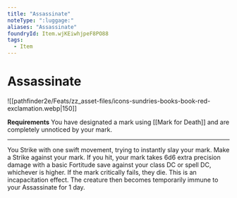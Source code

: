 ```yaml
---
title: "Assassinate"
noteType: ":luggage:"
aliases: "Assassinate"
foundryId: Item.wjKEiwhjpeF8PO88
tags:
  - Item
---
```


# Assassinate
![[pathfinder2e/Feats/zz_asset-files/icons-sundries-books-book-red-exclamation.webp|150]]

**Requirements** You have designated a mark using [[Mark for Death]] and are completely unnoticed by your mark.

* * *

You Strike with one swift movement, trying to instantly slay your mark. Make a Strike against your mark. If you hit, your mark takes 6d6 extra precision damage with a basic Fortitude save against your class DC or spell DC, whichever is higher. If the mark critically fails, they die. This is an incapacitation effect. The creature then becomes temporarily immune to your Assassinate for 1 day.

